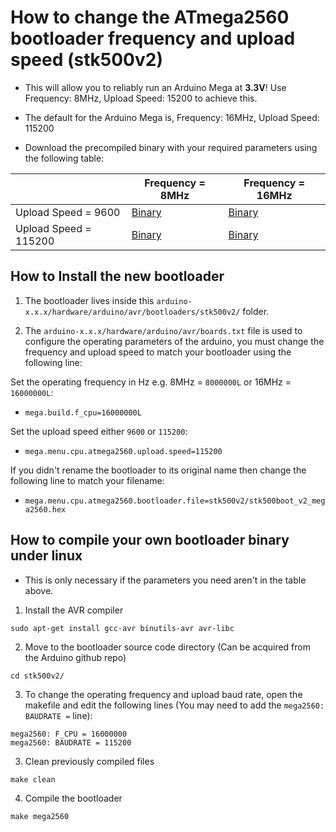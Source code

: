 How to change the ATmega2560 bootloader frequency and upload speed (stk500v2)
==================================================================================

- This will allow you to reliably run an Arduino Mega at **3.3V**! Use Frequency: 8MHz, Upload Speed: 15200 to achieve this.

- The default for the Arduino Mega is, Frequency: 16MHz, Upload Speed: 115200

- Download the precompiled binary with your required parameters using the following table:

|                       | Frequency = 8MHz                                          | Frequency = 16MHz                                          |
|-----------------------|-----------------------------------------------------------|------------------------------------------------------------|
| Upload Speed = 9600   | [Binary](stk500v2/stk500boot_v2_mega2560-8MHz-9600.hex)   | [Binary](stk500v2/stk500boot_v2_mega2560-16MHz-9600.hex)   |
| Upload Speed = 115200 | [Binary](stk500v2/stk500boot_v2_mega2560-8MHz-115200.hex) | [Binary](stk500v2/stk500boot_v2_mega2560-16MHz-115200.hex) |

## How to Install the new bootloader

1. The bootloader lives inside this `arduino-x.x.x/hardware/arduino/avr/bootloaders/stk500v2/` folder.

2. The `arduino-x.x.x/hardware/arduino/avr/boards.txt` file is used to configure the operating parameters of the arduino, you must change the frequency and upload speed to match your bootloader using the following line:

Set the operating frequency in Hz e.g. 8MHz = `8000000L` or 16MHz = `16000000L`:  

- `mega.build.f_cpu=16000000L`

Set the upload speed either `9600` or `115200`:

- `mega.menu.cpu.atmega2560.upload.speed=115200`

If you didn't rename the bootloader to its original name then change the following line to match your filename:

- `mega.menu.cpu.atmega2560.bootloader.file=stk500v2/stk500boot_v2_mega2560.hex`

## How to compile your own bootloader binary under linux

- This is only necessary if the parameters you need aren't in the table above.

1. Install the AVR compiler

`sudo apt-get install gcc-avr binutils-avr avr-libc`

2. Move to the bootloader source code directory (Can be acquired from the Arduino github repo)

`cd stk500v2/`

3. To change the operating frequency and upload baud rate, open the makefile and edit the following lines (You may need to add the `mega2560: BAUDRATE =` line):

```
mega2560: F_CPU = 16000000
mega2560: BAUDRATE = 115200
```

3. Clean previously compiled files

`make clean`

4. Compile the bootloader

`make mega2560`
